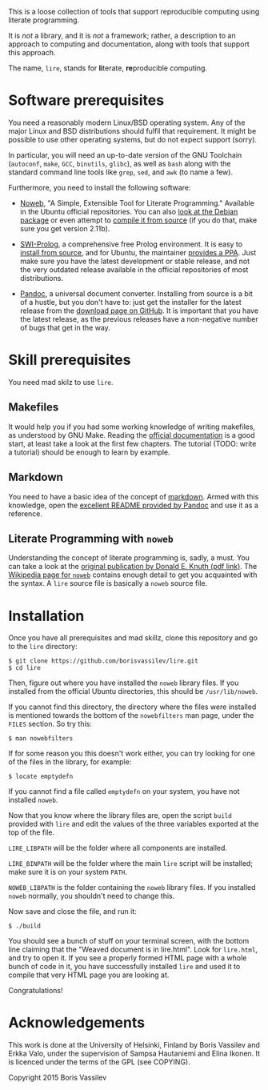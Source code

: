 This is a loose collection of tools that support reproducible
computing using literate programming.

It is *not* a library, and it is *not* a framework; rather, a
description to an approach to computing and documentation, along with
tools that support this approach.

The name, `lire`, stands for **li**terate, **re**producible computing.

# Software prerequisites
You need a reasonably modern Linux/BSD operating system.
Any of the major Linux and BSD distributions should fulfil that requirement.
It might be possible to use other operating systems, but do not expect support (sorry).

In particular, you will need an up-to-date version of the GNU Toolchain (`autoconf`, `make`, `GCC`, `binutils`, `glibc`), as well as `bash` along with the standard command line tools like `grep`, `sed`, and `awk` (to name a few).

Furthermore, you need to install the following software:

  - [Noweb](https://www.cs.tufts.edu/~nr/noweb/), "A Simple, Extensible Tool for Literate Programming."
    Available in the Ubuntu official repositories.
    You can also [look at the Debian package](http://packages.debian.org/noweb) or even attempt to [compile it from source](ftp://www.eecs.harvard.edu/pub/nr) (if you do that, make sure you get version 2.11b).

  - [SWI-Prolog](http://www.swi-prolog.org/), a comprehensive free Prolog environment.
    It is easy to [install from source](http://www.swi-prolog.org/git.html), and for Ubuntu, the maintainer [provides a PPA](http://www.swi-prolog.org/build/Debian.txt).
    Just make sure you have the latest development or stable release, and not the very outdated release available in the official repositories of most distributions.

  - [Pandoc](http://pandoc.org/), a universal document converter.
    Installing from source is a bit of a hustle, but you don't have to: just get the installer for the latest release from the [download page on GitHub](https://github.com/jgm/pandoc/releases/tag/1.15.0.6).
    It is important that you have the latest release, as the previous releases have a non-negative number of bugs that get in the way.

# Skill prerequisites
You need mad skilz to use `lire`.

## Makefiles
It would help you if you had some working knowledge of writing makefiles, as understood by GNU Make.
Reading the [official documentation](https://www.gnu.org/software/make/manual/html_node/index.html) is a good start, at least take a look at the first few chapters.
The tutorial (TODO: write a tutorial) should be enough to learn by example.

## Markdown
You need to have a basic idea of the concept of [markdown](https://en.wikipedia.org/wiki/Markdown).
Armed with this knowledge, open the [excellent README provided by Pandoc](http://pandoc.org/README.html) and use it as a reference.

## Literate Programming with `noweb`
Understanding the concept of literate programming is, sadly, a must.
You can take a look at the [original publication by Donald E. Knuth (pdf link)](http://www.literateprogramming.com/knuthweb.pdf).
The [Wikipedia page for `noweb`](https://en.wikipedia.org/wiki/Noweb) contains enough detail to get you acquainted with the syntax.
A `lire` source file is basically a `noweb` source file.

# Installation
Once you have all prerequisites and mad skillz, clone this repository and go to the `lire` directory:

~~~~
$ git clone https://github.com/borisvassilev/lire.git
$ cd lire
~~~~

Then, figure out where you have installed the `noweb` library files.
If you installed from the official Ubuntu directories, this should be `/usr/lib/noweb`.

If you cannot find this directory, the directory where the files were installed is mentioned towards the bottom of the `nowebfilters` man page, under the `FILES` section.
So try this:

~~~~
$ man nowebfilters
~~~~

If for some reason you this doesn't work either, you can try looking for one of the files in the library, for example:

~~~~
$ locate emptydefn
~~~~

If you cannot find a file called `emptydefn` on your system, you have not installed `noweb`.

Now that you know where the library files are, open the script `build` provided with `lire` and edit the values of the three variables exported at the top of the file.

`LIRE_LIBPATH` will be the folder where all components are installed.

`LIRE_BINPATH` will be the folder where the main `lire` script will be installed; make sure it is on your system `PATH`.

`NOWEB_LIBPATH` is the folder containing the `noweb` library files.
If you installed `noweb` normally, you shouldn't need to change this.

Now save and close the file, and run it:

~~~~
$ ./build
~~~~

You should see a bunch of stuff on your terminal screen, with the bottom line claiming that the "Weaved document is in lire.html".
Look for `lire.html`, and try to open it.
If you see a properly formed HTML page with a whole bunch of code in it, you have successfully installed `lire` and used it to compile that very HTML page you are looking at.

Congratulations!

# Acknowledgements
This work is done at the University of Helsinki, Finland by Boris Vassilev and Erkka Valo, under the supervision of Sampsa Hautaniemi and Elina Ikonen.
It is licenced under the terms of the GPL (see COPYING).

Copyright 2015 Boris Vassilev
